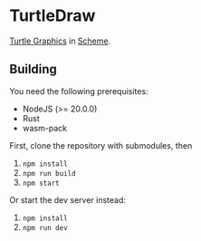 # TurtleDraw

[Turtle Graphics](https://en.wikipedia.org/wiki/Turtle_graphics) in [Scheme](https://en.wikipedia.org/wiki/Scheme_(programming_language)).

## Building

You need the following prerequisites:

- NodeJS (>= 20.0.0)
- Rust
- wasm-pack

First, clone the repository with submodules, then

1. `npm install`
2. `npm run build`
3. `npm start`

Or start the dev server instead:

1. `npm install`
2. `npm run dev`
